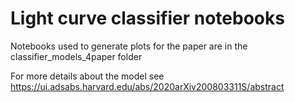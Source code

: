 # Light curve classifier notebooks

Notebooks used to generate plots for the paper are in the classifier_models_4paper folder

For more details about the model see https://ui.adsabs.harvard.edu/abs/2020arXiv200803311S/abstract 



